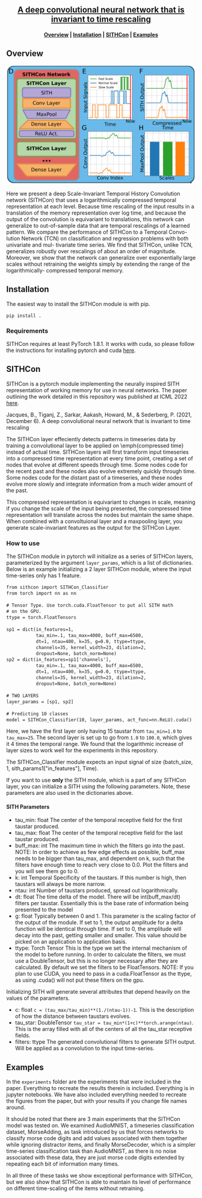 <h2 align="center">
<a href="https://proceedings.mlr.press/v162/jacques22a.html">A deep convolutional neural network that is invariant to time rescaling</a>
</h2>

<h4 align="center">
  <a href="#overview">Overview</a> |
  <a href="#installation">Installation</a> |
  <a href="#deepsith-use">SITHCon</a> |
  <a href="#examples">Examples</a>  
</h4>


## Overview

![SITHConLayout](/figures/model_layout.png)

Here we present a deep Scale-Invariant Temporal History Convolution network (SITHCon) that uses a logarithmically
compressed temporal representation at each level. Because time rescaling of the input results in a
translation of the memory representation over log time, and because the output of the convolution is
equivariant to translations, this network can generalize to out-of-sample data that are temporal
rescalings of a learned pattern. We compare the performance of SITHCon to a Temporal Convo-
lution Network (TCN) on classification and regression problems with both univariate and mul-
tivariate time series. We find that SITHCon, unlike TCN, generalizes robustly over rescalings of
about an order of magnitude. Moreover, we show that the network can generalize over exponentially
large scales without retraining the weights simply by extending the range of the logarithmically-
compressed temporal memory.

## Installation

The easiest way to install the SITHCon module is with pip.

    pip install .
    
### Requirements

SITHCon requires at least PyTorch 1.8.1. It works with cuda, so please follow the instructions for installing pytorch and cuda <a href="https://pytorch.org/get-started/locally/">here</a>.

## SITHCon
SITHCon is a pytorch module implementing the neurally inspired SITH representation of working memory for use in neural networks. 
The paper outlining the work detailed in this repository was published at ICML 2022 <a href="https://proceedings.mlr.press/v162/jacques22a/jacques22a.pdf">here</a>. 

Jacques, B., Tiganj, Z., Sarkar, Aakash, Howard, M., &amp; Sederberg, P. (2021, December 6). A deep convolutional neural network that is invariant to time rescaling

The SITHCon layer effeciently detects patterns in timeseries data by training a convolutional layer to be applied on \emph{compressed time} instead of 
actual time. SITHCon layers will first transform input timeseries into a compressed time representation at every time point, creating a set of nodes that
evolve at different speeds through time. Some nodes code for the recent past and these nodes also evolve extremely quickly through time. Some nodes code for 
the distant past of a timeseries, and these nodes evolve more slowly and integrate information from a much wider amount of the past. 

This compressed representation is equivariant to changes in scale, meaning if you change the scale of the input being presented, the compressed time 
representation will translate across the nodes but maintain the same shape. When combined with a convoltuional layer and a maxpooling layer, you generate
scale-invariant features as the output for the SITHCon Layer.

### How to use

The SITHCon module in pytorch will initialize as a series of SITHCon layers, parameterized by the argument `layer_params`, which is a list of dictionaries. Below is an example initializing a 2 layer SITHCon module, where the input time-series only has 1 feature. 

    from sithcon import SITHCon_Classifier
    from torch import nn as nn
    
    # Tensor Type. Use torch.cuda.FloatTensor to put all SITH math 
    # on the GPU.
    ttype = torch.FloatTensors
    
    sp1 = dict(in_features=1, 
               tau_min=.1, tau_max=4000, buff_max=6500,
               dt=1, ntau=400, k=35, g=0.0, ttype=ttype, 
               channels=35, kernel_width=23, dilation=2,
               dropout=None, batch_norm=None)
    sp2 = dict(in_features=sp1['channels'], 
               tau_min=.1, tau_max=4000, buff_max=6500,
               dt=1, ntau=400, k=35, g=0.0, ttype=ttype, 
               channels=35, kernel_width=23, dilation=2, 
               dropout=None, batch_norm=None)

    # TWO LAYERS
    layer_params = [sp1, sp2]
    
    # Predicting 10 classes
    model = SITHCon_Classifier(10, layer_params, act_func=nn.ReLU).cuda()

Here, we have the first layer only having 15 taustar from `tau_min=1.0` to `tau_max=25`. The second layer is set up to go from `1.0` to `100.0`, which gives it 4 times the temporal range. We found that the logarithmic increase of layer sizes to work well for the experiments in this repository. 

The SITHCon_Classifier module expects an input signal of size (batch_size, 1, sith_params1["in_features"], Time). 

If you want to use **only** the SITH module, which is a part of any SITHCon layer, you can initialize a SITH using the following parameters. Note, these parameters are also used in the dictionaries above.

#### SITH Parameters
- tau_min: float
    The center of the temporal receptive field for the first taustar produced. 
- tau_max: float
    The center of the temporal receptive field for the last taustar produced. 
- buff_max: int
    The maximum time in which the filters go into the past. NOTE: In order to 
    achieve as few edge effects as possible, buff_max needs to be bigger than
    tau_max, and dependent on k, such that the filters have enough time to reach 
    very close to 0.0. Plot the filters and you will see them go to 0. 
- k: int
    Temporal Specificity of the taustars. If this number is high, then taustars
    will always be more narrow.
- ntau: int
    Number of taustars produced, spread out logarithmically.
- dt: float
    The time delta of the model. There will be int(buff_max/dt) filters per
    taustar. Essentially this is the base rate of information being presented to the model
- g: float
    Typically between 0 and 1. This parameter is the scaling factor of the output
    of the module. If set to 1, the output amplitude for a delta function will be
    identical through time. If set to 0, the amplitude will decay into the past, 
    getting smaller and smaller. This value should be picked on an application to 
    application basis.
- ttype: Torch Tensor
    This is the type we set the internal mechanism of the model to before running. 
    In order to calculate the filters, we must use a DoubleTensor, but this is no 
    longer necessary after they are calculated. By default we set the filters to 
    be FloatTensors. NOTE: If you plan to use CUDA, you need to pass in a 
    cuda.FloatTensor as the ttype, as using .cuda() will not put these filters on 
    the gpu. 

Initializing SITH will generate several attributes that depend heavily on the values of the parameters. 

- c: float
    `c = (tau_max/tau_min)**(1./(ntau-1))-1`. This is the description of how the distance between
    taustars evolves. 
- tau_star: DoubleTensor
    `tau_star = tau_min*(1+c)**torch.arange(ntau)`. This is the array filled with all of the
    centers of all the tau_star receptive fields. 
- filters: ttype
    The generated convolutional filters to generate SITH output. Will be applied as a convolution
    to the input time-series.


## Examples

In the `experiments` folder are the experiments that were included in the paper. Everything to recreate the results therein is included. Everything is in jupyter notebooks. We have also included everything needed to recreate the figures from the paper, but with your results if you change file names around. 

It should be noted that there are 3 main experiments that the SITHCon model was tested on. We examined AudioMNIST, a timeseries classification dataset, MorseAdding, as task introduced by us that forces networks to classify morse code digits and add values associated with them together while ignoring distractor items, and finally MorseDecoder, which is a simpler time-series classification task than AudioMNIST, as there is no noise associated with these data, they are just morse code digits extended by repeating each bit of information many times. 

In all three of these tasks we show exceptional performance with SITHCon, but we also show that SITHCon is able to maintain its level of performance on different time-scaling of the items without retraining.  


